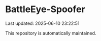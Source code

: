 # BattleEye-Spoofer

Last updated: 2025-06-10 23:22:51

This repository is automatically maintained.
